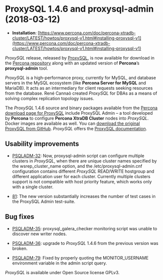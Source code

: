 # ProxySQL 1.4.6 and proxysql-admin (2018-03-12)

* **Installation**: [https://www.percona.com/doc/percona-xtradb-cluster/LATEST/howtos/proxysql-v1.html#installing-proxysql-v1](https://www.percona.com/doc/percona-xtradb-cluster/LATEST/howtos/proxysql-v1.html#installing-proxysql-v1)

*ProxySQL* release, released by [ProxySQL](https://www.proxysql.com/), is now available for download in
the [Percona repository](https://www.percona.com/software/percona-software-repositories-for-mysql) along with an updated version of **Percona**’s
**proxysql-admin** tool.

*ProxySQL* is a high-performance proxy, currently for MySQL, and database
servers in the MySQL ecosystem (like **Percona Server for MySQL** and MariaDB). It acts as an
intermediary for client requests seeking resources from the
database. René Cannaò created *ProxySQL* for DBAs as a means of solving
complex replication topology issues.

The *ProxySQL* 1.4.6 source and binary packages available from the [Percona
download page for ProxySQL](https://percona.com/downloads/proxysql) include ProxySQL Admin – a tool developed by
**Percona** to configure **Percona XtraDB Cluster** nodes into *ProxySQL*. Docker images are available as well. You can [download the original ProxySQL from GitHub](https://github.com/sysown/proxysql/releases). *ProxySQL* offers the [ProxySQL documentation](https://proxysql.com/documentation/).

## Usability improvements

* [PSQLADM-32](https://jira.percona.com/browse/PSQLADM-32): Now, proxysql-admin script can configure
multiple clusters in *ProxySQL*, when there are unique cluster names specified
by the wsrep_cluster_name option, and the /etc/proxysql-admin.cnf
configuration contains different *ProxySQL* READ/WRITE hostgroup and different
application user for each cluster. Currently multiple clusters support is not
compatible with host priority feature, which works only with a single cluster.

* [81](https://jira.percona.com/browse/81): The new version substantially increases the number of test cases
in the ProxySQL Admin test-suite.

## Bug fixes

* [PSQLADM-35](https://jira.percona.com/browse/PSQLADM-35): proxysql_galera_checker monitoring script was
unable to discover new writer nodes.

* [PSQLADM-36](https://jira.percona.com/browse/PSQLADM-36): upgrade to *ProxySQL* 1.4.6 from the previous version
was broken.

* [PSQLADM-79](https://jira.percona.com/browse/PSQLADM-79): Fixed by properly quoting the MONITOR_USERNAME environment
variable in the admin script query.

*ProxySQL* is available under Open Source license GPLv3.
